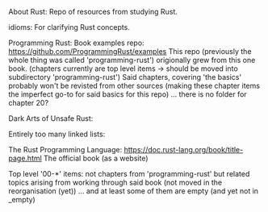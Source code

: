 About Rust:
Repo of resources from studying Rust.


idioms:
For clarifying Rust concepts.


Programming Rust:
Book examples repo: https://github.com/ProgrammingRust/examples
This repo (previously the whole thing was called 'programming-rust') origionally grew from this one book.
(chapters currently are top level items -> should be moved into subdirectory 'programming-rust')
Said chapters, covering 'the basics' probably won't be revisted from other sources (making these chapter items the imperfect go-to for said basics for this repo)
... there is no folder for chapter 20?


Dark Arts of Unsafe Rust:


Entirely too many linked lists:


The Rust Programming Language:
https://doc.rust-lang.org/book/title-page.html
The official book (as a website)


Top level '00-\*' items: 
not chapters from 'programming-rust' but related topics arising from working through said book (not moved in the reorganisation (yet))
... and at least some of them are empty (and yet not in \_empty)


